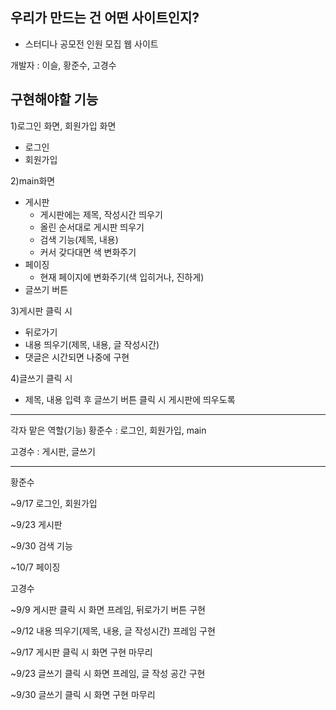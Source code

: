 ## 우리가 만드는 건 어떤 사이트인지?
- 스터디나 공모전 인원 모집 웹 사이트


개발자 : 이슬, 황준수, 고경수


## 구현해야할 기능
1)로그인 화면, 회원가입 화면
- 로그인
- 회원가입

2)main화면
- 게시판
  - 게시판에는 제목, 작성시간 띄우기
  - 올린 순서대로 게시판 띄우기
  - 검색 기능(제목, 내용)
  - 커서 갖다대면 색 변화주기
- 페이징
  - 현재 페이지에 변화주기(색 입히거나, 진하게)
- 글쓰기 버튼 

3)게시판 클릭 시
- 뒤로가기
- 내용 띄우기(제목, 내용, 글 작성시간)
- 댓글은 시간되면 나중에 구현

4)글쓰기 클릭 시
- 제목, 내용 입력 후 글쓰기 버튼 클릭 시 게시판에 띄우도록
----------------------------------------------------------
각자 맡은 역할(기능)
황준수 : 로그인, 회원가입, main

고경수 : 게시판, 글쓰기

----------------------------------------------------------
황준수

~9/17 로그인, 회원가입

~9/23 게시판

~9/30 검색 기능

~10/7 페이징



고경수

~9/9 게시판 클릭 시 화면 프레임, 뒤로가기 버튼 구현

~9/12 내용 띄우기(제목, 내용, 글 작성시간) 프레임 구현

~9/17 게시판 클릭 시 화면 구현 마무리

~9/23 글쓰기 클릭 시 화면 프레임, 글 작성 공간 구현

~9/30 글쓰기 클릭 시 화면 구현 마무리


